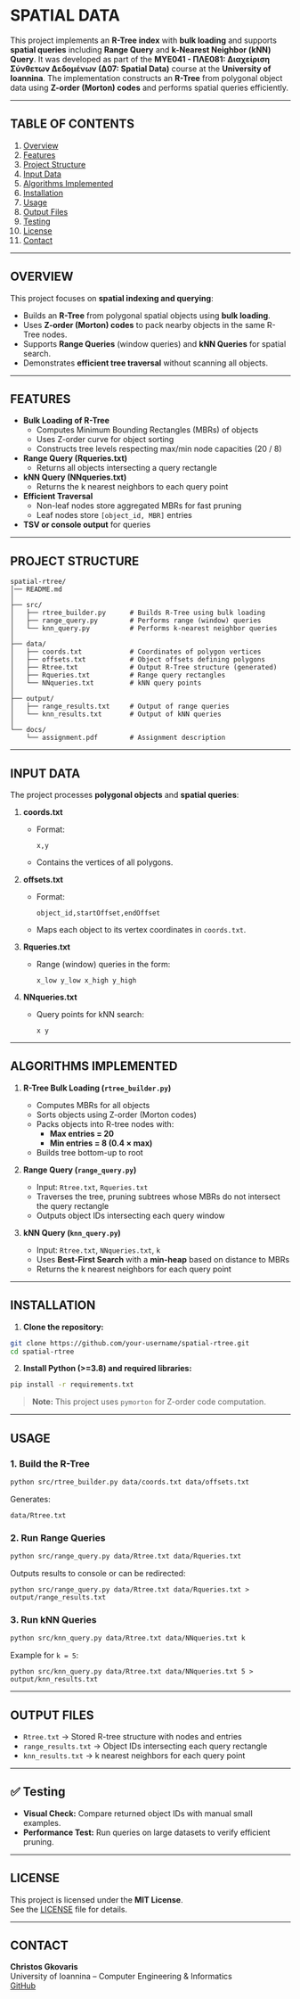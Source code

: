 # SPATIAL DATA

This project implements an **R-Tree index** with **bulk loading** and supports **spatial queries** including **Range Query** and **k-Nearest Neighbor (kNN) Query**. It was developed as part of the **MΥΕ041 - ΠΛΕ081: Διαχείριση Σύνθετων Δεδομένων (Δ07: Spatial Data)** course at the **University of Ioannina**. The implementation constructs an **R-Tree** from polygonal object data using **Z-order (Morton) codes** and performs spatial queries efficiently.

---

## TABLE OF CONTENTS
1. [Overview](#overview)
2. [Features](#features)
3. [Project Structure](#project-structure)
4. [Input Data](#input-data)
5. [Algorithms Implemented](#algorithms-implemented)
6. [Installation](#installation)
7. [Usage](#usage)
8. [Output Files](#output-files)
9. [Testing](#testing)
10. [License](#license)
11. [Contact](#contact)

---

## OVERVIEW

This project focuses on **spatial indexing and querying**:

- Builds an **R-Tree** from polygonal spatial objects using **bulk loading**.
- Uses **Z-order (Morton) codes** to pack nearby objects in the same R-Tree nodes.
- Supports **Range Queries** (window queries) and **kNN Queries** for spatial search.
- Demonstrates **efficient tree traversal** without scanning all objects.

---

## FEATURES

- **Bulk Loading of R-Tree**
  - Computes Minimum Bounding Rectangles (MBRs) of objects
  - Uses Z-order curve for object sorting
  - Constructs tree levels respecting max/min node capacities (20 / 8)
- **Range Query (Rqueries.txt)**
  - Returns all objects intersecting a query rectangle
- **kNN Query (NNqueries.txt)**
  - Returns the k nearest neighbors to each query point
- **Efficient Traversal**
  - Non-leaf nodes store aggregated MBRs for fast pruning
  - Leaf nodes store `[object_id, MBR]` entries
- **TSV or console output** for queries

---

## PROJECT STRUCTURE

```
spatial-rtree/
│── README.md
│
├── src/
│   ├── rtree_builder.py      # Builds R-Tree using bulk loading
│   ├── range_query.py        # Performs range (window) queries
│   └── knn_query.py          # Performs k-nearest neighbor queries
│
├── data/
│   ├── coords.txt            # Coordinates of polygon vertices
│   ├── offsets.txt           # Object offsets defining polygons
│   ├── Rtree.txt             # Output R-Tree structure (generated)
│   ├── Rqueries.txt          # Range query rectangles
│   └── NNqueries.txt         # kNN query points
│
├── output/
│   ├── range_results.txt     # Output of range queries
│   └── knn_results.txt       # Output of kNN queries
│
└── docs/
    └── assignment.pdf        # Assignment description
```

---

## INPUT DATA

The project processes **polygonal objects** and **spatial queries**:

1. **coords.txt**
   - Format:  
     ```
     x,y
     ```
   - Contains the vertices of all polygons.

2. **offsets.txt**
   - Format:  
     ```
     object_id,startOffset,endOffset
     ```
   - Maps each object to its vertex coordinates in `coords.txt`.

3. **Rqueries.txt**
   - Range (window) queries in the form:  
     ```
     x_low y_low x_high y_high
     ```

4. **NNqueries.txt**
   - Query points for kNN search:  
     ```
     x y
     ```

---

## ALGORITHMS IMPLEMENTED

1. **R-Tree Bulk Loading (`rtree_builder.py`)**
   - Computes MBRs for all objects
   - Sorts objects using Z-order (Morton codes)
   - Packs objects into R-tree nodes with:
     - **Max entries = 20**
     - **Min entries = 8 (0.4 × max)**
   - Builds tree bottom-up to root

2. **Range Query (`range_query.py`)**
   - Input: `Rtree.txt`, `Rqueries.txt`
   - Traverses the tree, pruning subtrees whose MBRs do not intersect the query rectangle
   - Outputs object IDs intersecting each query window

3. **kNN Query (`knn_query.py`)**
   - Input: `Rtree.txt`, `NNqueries.txt`, `k`
   - Uses **Best-First Search** with a **min-heap** based on distance to MBRs
   - Returns the k nearest neighbors for each query point

---

## INSTALLATION

1. **Clone the repository:**
```bash
git clone https://github.com/your-username/spatial-rtree.git
cd spatial-rtree
```

2. **Install Python (>=3.8) and required libraries:**
```bash
pip install -r requirements.txt
```

> **Note:** This project uses `pymorton` for Z-order code computation.

---

## USAGE

### **1. Build the R-Tree**
```bash
python src/rtree_builder.py data/coords.txt data/offsets.txt
```
Generates:
```
data/Rtree.txt
```

### **2. Run Range Queries**
```bash
python src/range_query.py data/Rtree.txt data/Rqueries.txt
```
Outputs results to console or can be redirected:
```
python src/range_query.py data/Rtree.txt data/Rqueries.txt > output/range_results.txt
```

### **3. Run kNN Queries**
```bash
python src/knn_query.py data/Rtree.txt data/NNqueries.txt k
```
Example for `k = 5`:
```
python src/knn_query.py data/Rtree.txt data/NNqueries.txt 5 > output/knn_results.txt
```

---

## OUTPUT FILES

- `Rtree.txt` → Stored R-tree structure with nodes and entries
- `range_results.txt` → Object IDs intersecting each query rectangle
- `knn_results.txt` → k nearest neighbors for each query point

---

## ✅ Testing

- **Visual Check:** Compare returned object IDs with manual small examples.
- **Performance Test:** Run queries on large datasets to verify efficient pruning.

---

## LICENSE

This project is licensed under the **MIT License**.  
See the [LICENSE](LICENSE) file for details.

---

## CONTACT

**Christos Gkovaris**  
University of Ioannina – Computer Engineering & Informatics  
[GitHub](https://github.com/ChristosGkovaris)